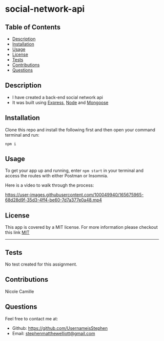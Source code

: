 # social-network-api


## Table of Contents
* [Description](#description)
* [Installation](#installation)
* [Usage](#usage)
* [License](#license)
* [Tests](#tests)
* [Contributions](#contributions)
* [Questions](#questions)


## Description

* I have created a back-end social network api
* It was built using [Express](http://expressjs.com/), [Node](https://nodejs.org/en/) and [Mongoose](https://mongoosejs.com/)


## Installation

Clone this repo and install the following first and then open your command terminal and run:

```npm i```

## Usage

To get your app up and running, enter ```npm start``` in your terminal and access the routes with either Postman or Insomnia.


Here is a video to walk through the process:




https://user-images.githubusercontent.com/100049940/165675965-68d28d9f-35d3-4ff4-be60-7d7a377e0a48.mp4






## License

This app is covered by a MIT license. For more information please checkout this link [MIT](https://opensource.org/licenses/MIT)

---


## Tests


No test created for this assignment.


## Contributions

Nicole Camille


## Questions
Feel free to contact me at:
- Github: https://github.com/UsernameisStephen
- Email: stephenmatthewelliott@gmail.com

